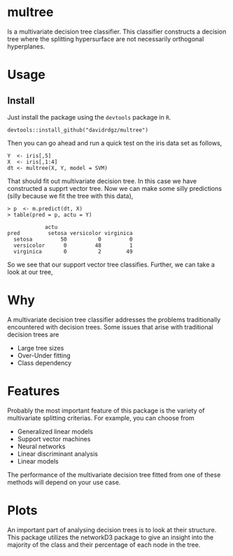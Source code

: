 # multree
Is a multivariate decision tree classifier. This classifier constructs a decision tree where
the splitting hypersurface are not necessarily orthogonal hyperplanes. 

# Usage

## Install
Just install the package using the `devtools` package in `R`.

```
devtools::install_github("davidrdgz/multree")
```

Then you can go ahead and run a quick test on the iris data set as follows,

```
Y  <- iris[,5]
X  <- iris[,1:4]
dt <- multree(X, Y, model = SVM)
```

That should fit out multivariate decision tree. In this case we have constructed
a supprt vector tree. Now we can make some silly predictions (silly because we fit the tree with this data),

```
> p  <- m.predict(dt, X)
> table(pred = p, actu = Y)

            actu
pred         setosa versicolor virginica
  setosa         50          0         0
  versicolor      0         48         1
  virginica       0          2        49
```

So we see that our support vector tree classifies. Further, we can take a look at our tree,


# Why
A multivariate decision tree classifier addresses the problems traditionally encountered with decision trees. Some issues that
arise with traditional decision trees are

- Large tree sizes
- Over-Under fitting
- Class dependency

# Features
Probably the most important feature of this package is the variety of multivariate splitting criterias. For example, you can choose from

- Generalized linear models
- Support vector machines
- Neural networks
- Linear discriminant analysis
- Linear models

The performance of the multivariate decision tree fitted from one of these methods will depend on your use case.

# Plots

An important part of analysing decision trees is to look at their structure. This package utilizes the networkD3 package
to give an insight into the majority of the class and their percentage of each node in the tree.


